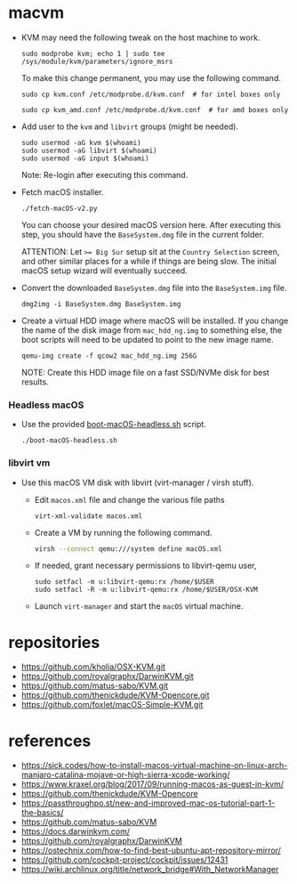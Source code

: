 # macvm

* KVM may need the following tweak on the host machine to work.

  ```
  sudo modprobe kvm; echo 1 | sudo tee /sys/module/kvm/parameters/ignore_msrs
  ```

  To make this change permanent, you may use the following command.

  ```
  sudo cp kvm.conf /etc/modprobe.d/kvm.conf  # for intel boxes only

  sudo cp kvm_amd.conf /etc/modprobe.d/kvm.conf  # for amd boxes only
  ```

* Add user to the `kvm` and `libvirt` groups (might be needed).

  ```
  sudo usermod -aG kvm $(whoami)
  sudo usermod -aG libvirt $(whoami)
  sudo usermod -aG input $(whoami)
  ```
  Note: Re-login after executing this command.

* Fetch macOS installer.

  ```
  ./fetch-macOS-v2.py
  ```
  You can choose your desired macOS version here. After executing this step,
  you should have the `BaseSystem.dmg` file in the current folder.

  ATTENTION: Let `>= Big Sur` setup sit at the `Country Selection` screen, and
  other similar places for a while if things are being slow. The initial macOS
  setup wizard will eventually succeed.

* Convert the downloaded `BaseSystem.dmg` file into the `BaseSystem.img` file.

  ```
  dmg2img -i BaseSystem.dmg BaseSystem.img
  ```

* Create a virtual HDD image where macOS will be installed. If you change the
  name of the disk image from `mac_hdd_ng.img` to something else, the boot scripts
  will need to be updated to point to the new image name.

  ```
  qemu-img create -f qcow2 mac_hdd_ng.img 256G
  ```

  NOTE: Create this HDD image file on a fast SSD/NVMe disk for best results.

### Headless macOS

- Use the provided [boot-macOS-headless.sh](./boot-macOS-headless.sh) script.

  ```
  ./boot-macOS-headless.sh
  ```

### libvirt vm
- Use this macOS VM disk with libvirt (virt-manager / virsh stuff).

  - Edit `macos.xml` file and change the various file paths

    ```
    virt-xml-validate macos.xml
    ```

  - Create a VM by running the following command.

    ```bash
    virsh --connect qemu:///system define macOS.xml
    ```

  - If needed, grant necessary permissions to libvirt-qemu user,

    ```
    sudo setfacl -m u:libvirt-qemu:rx /home/$USER
    sudo setfacl -R -m u:libvirt-qemu:rx /home/$USER/OSX-KVM
    ```

  - Launch `virt-manager` and start the `macOS` virtual machine.


# repositories
* https://github.com/kholia/OSX-KVM.git
* https://github.com/royalgraphx/DarwinKVM.git
* https://github.com/matus-sabo/KVM.git
* https://github.com/thenickdude/KVM-Opencore.git
* https://github.com/foxlet/macOS-Simple-KVM.git

# references
* https://sick.codes/how-to-install-macos-virtual-machine-on-linux-arch-manjaro-catalina-mojave-or-high-sierra-xcode-working/
* https://www.kraxel.org/blog/2017/09/running-macos-as-guest-in-kvm/
* https://github.com/thenickdude/KVM-Opencore
* https://passthroughpo.st/new-and-improved-mac-os-tutorial-part-1-the-basics/
* https://github.com/matus-sabo/KVM
* https://docs.darwinkvm.com/
* https://github.com/royalgraphx/DarwinKVM
* https://ostechnix.com/how-to-find-best-ubuntu-apt-repository-mirror/
* https://github.com/cockpit-project/cockpit/issues/12431
* https://wiki.archlinux.org/title/network_bridge#With_NetworkManager
